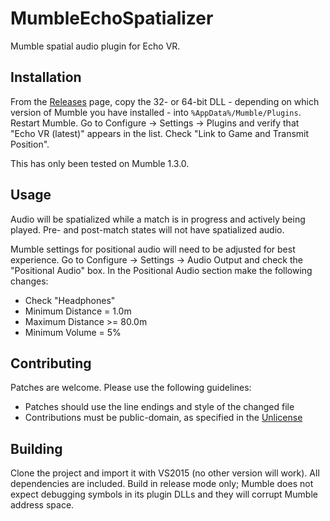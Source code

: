 MumbleEchoSpatializer
=====================

Mumble spatial audio plugin for Echo VR.

Installation
------------
From the [Releases](https://github.com/qlyoung/MumbleEchoSpatializer/releases)
page, copy the 32- or 64-bit DLL - depending on which version of Mumble you
have installed - into `%AppData%/Mumble/Plugins`. Restart Mumble. Go to
Configure -> Settings -> Plugins and verify that "Echo VR (latest)" appears in
the list. Check "Link to Game and Transmit Position".

This has only been tested on Mumble 1.3.0.

Usage
-----
Audio will be spatialized while a match is in progress and actively being
played. Pre- and post-match states will not have spatialized audio.

Mumble settings for positional audio will need to be adjusted for best
experience. Go to Configure -> Settings -> Audio Output and check the
"Positional Audio" box. In the Positional Audio section make the following
changes:

- Check "Headphones"
- Minimum Distance = 1.0m
- Maximum Distance >= 80.0m
- Minimum Volume = 5%


Contributing
------------
Patches are welcome. Please use the following guidelines:
- Patches should use the line endings and style of the changed file
- Contributions must be public-domain, as specified in the
  [Unlicense](https://unlicense.org)


Building
--------
Clone the project and import it with VS2015 (no other version will work). All
dependencies are included. Build in release mode only; Mumble does not expect
debugging symbols in its plugin DLLs and they will corrupt Mumble address
space.
